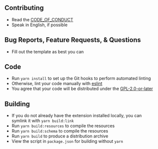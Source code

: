 ## Contributing

- Read the [CODE_OF_CONDUCT](CODE_OF_CONDUCT.md)
- Speak in English, if possible

## Bug Reports, Feature Requests, & Questions

- Fill out the template as best you can

## Code

- Run `yarn install` to set up the Git hooks to perform automated linting
- Otherwise, lint your code manually with [eslint](https://eslint.org/)
- You agree that your code will be distributed under the [GPL-2.0-or-later](LICENSE)

## Building

- If you do not already have the extension installed locally, you can symlink it with `yarn build:link`
- Run `yarn build:resources` to compile the resources
- Run `yarn build:schema` to compile the resources
- Run `yarn build` to produce a distribution archive
- View the script in `package.json` for building without `yarn`
